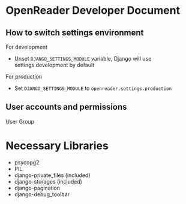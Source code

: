 OpenReader Developer Document
=============

How to switch settings environment
-------------
For development
* Unset ```DJANGO_SETTINGS_MODULE``` variable, Django will use settings.development by default

For production
* Set ```DJANGO_SETTINGS_MODULE``` to ```openreader.settings.production```

User accounts and permissions
-------------

User
Group

Necessary Libraries
=============
- psycopg2
- PIL
- django-private_files (included)
- django-storages (included)
- django-pagination
- django-debug_toolbar
